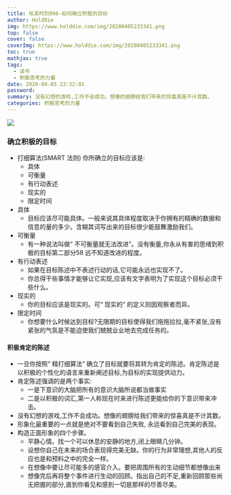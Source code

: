 ```yaml
---
title: 吼呆时刻096-如何确立积极的目标
author: HoldDie
img: https://www.holddie.com/img/20200405233341.png
top: false
cover: false
coverImg: https://www.holddie.com/img/20200405233341.png
toc: true
mathjax: true
tags:
  - 读书
  - 积极思考的力量
date: 2020-04-05 23:32:01
password:
summary: 没有幻想的游戏,工作不会成功。想像的翅膀给我们带来的惊喜真是不计其数。
categories: 积极思考的力量
---
```


![](https://www.holddie.com/img/20200405233341.png)

### 确立积极的目标

- 打细算法(SMART 法则) 你所确立的目标应该是:
  - 具体
  - 可衡量
  - 有行动表述
  - 现实的
  - 限定时间
- 具体
  - 目标应该尽可能具体。一般来说其具体程度取决于你拥有的精确的数据和信息的量的多少。含糊其词写出来的目标很少能鼓舞激励我们。
- 可衡量
  - 有一种说法叫做“ 不可衡量就无法改进”。没有衡量,你永从有害的思绪到积极的目标第二部分58 远不知道改进的程度。
- 有行动表述
  - 如果在目标陈述中不表述行动的话,它可能永远也实现不了。
  - 你总得干些事情才能够让它实现,应该有文字表明为了实现这个目标必须干些什么。
- 现实的
  - 你的目标应该是现实的。可“ 现实的” 的定义则因观察者而异。
- 限定时间
  - 你想要什么时候达到目标?无限期的目标使得我们拖拖拉拉,毫不紧张,没有紧张的气氛是不能迫使我们兢兢业业地去完成任务的。

#### 积极肯定的陈述

- 一旦你按照“ 精打细算法” 确立了目标就要将其转为肯定的陈述。肯定陈述是以积极的个性化的语言来重新阐述目标,为目标的实现提供动力。
- 肯定陈述强调的是两个事实:
  - 一是下意识的大脑把所有的意识大脑所说都当做事实
  - 二是以积极的词汇,第一人称现在时来进行陈述更能给你的下意识带来冲击。
- 没有幻想的游戏,工作不会成功。想像的翅膀给我们带来的惊喜真是不计其数。
- 形象化最重要的一点就是绝对不要看到自己失败, 永远看到自己完美的表现。
- 构造正面形象的四个步骤。
  - 平静心情。找一个可以休息的安静的地方,闭上眼睛几分钟。
  - 设想你自己在未来的场合表现得完美无缺。你的行为非常理想,其他人的反应也是和预料之中的完全一样。
  - 在想像中要让尽可能多的感官介入。要把周围所有的生动细节都想像出来
  - 想像完后再将整个事件进行生动的回顾。指出自己的不足,重新回顾那些尚无把握的部分,直到你看见和感到一切是那样的尽善尽美。